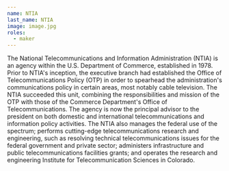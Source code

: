 ```yaml
---
name: NTIA
last_name: NTIA
image: image.jpg
roles:
  - maker
---
```

The National Telecommunications and Information Administration (NTIA) is an agency within the U.S. Department of Commerce, established in 1978. Prior to NTIA's inception, the executive branch had established the Office of Telecommunications Policy (OTP) in order to spearhead the administration's communications policy in certain areas, most notably cable television. The NTIA succeeded this unit, combining the responsibilities and mission of the OTP with those of the Commerce Department's Office of Telecommunications. The agency is now the principal advisor to the president on both domestic and international telecommunications and information policy activities. The NTIA also manages the federal use of the spectrum; performs cutting-edge telecommunications research and engineering, such as resolving technical telecommunications issues for the federal government and private sector; administers infrastructure and public telecommunications facilities grants; and operates the research and engineering Institute for Telecommunication Sciences in Colorado.
